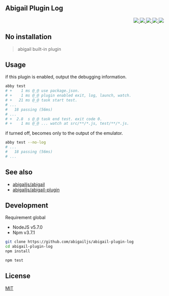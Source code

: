 Abigail Plugin Log
---

<p align="right">
  <a href="https://npmjs.org/package/abigail-plugin-log">
    <img src="https://img.shields.io/npm/v/abigail-plugin-log.svg?style=flat-square">
  </a>
  <a href="https://travis-ci.org/abigailjs/abigail-plugin-log">
    <img src="http://img.shields.io/travis/abigailjs/abigail-plugin-log.svg?style=flat-square">
  </a>
  <a href="https://codeclimate.com/github/abigailjs/abigail-plugin-log/coverage">
    <img src="https://img.shields.io/codeclimate/github/abigailjs/abigail-plugin-log.svg?style=flat-square">
  </a>
  <a href="https://codeclimate.com/github/abigailjs/abigail-plugin-log">
    <img src="https://img.shields.io/codeclimate/coverage/github/abigailjs/abigail-plugin-log.svg?style=flat-square">
  </a>
  <a href="https://gemnasium.com/abigailjs/abigail-plugin-log">
    <img src="https://img.shields.io/gemnasium/abigailjs/abigail-plugin-log.svg?style=flat-square">
  </a>
</p>

No installation
---

> abigail built-in plugin

Usage
---
if this plugin is enabled, output the debugging information.

```bash
abby test
# +    1 ms @_@ use package.json.
# +    1 ms @_@ plugin enabled exit, log, launch, watch.
# +   21 ms @_@ task start test.
# ...
#   18 passing (56ms)
# ...
# +  2.8  s @_@ task end test. exit code 0.
# +    1 ms @_@ ... watch at src/**/*.js, test/**/*.js.
```

if turned off, becomes only to the output of the emulator.

```bash
abby test --no-log
# ...
#   18 passing (56ms)
# ...
```

See also
---
* [abigailjs/abigail](https://github.com/abigailjs/abigail#usage)
* [abigailjs/abigail-plugin](https://github.com/abigailjs/abigail-plugin#usage)

Development
---
Requirement global
* NodeJS v5.7.0
* Npm v3.7.1

```bash
git clone https://github.com/abigailjs/abigail-plugin-log
cd abigail-plugin-log
npm install

npm test
```

License
---
[MIT](http://abigailjs.mit-license.org/)
